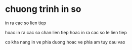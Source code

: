 chuong trinh in so
===

in ra cac so lien tiep

hoac in ra cac so chan lien tiep hoac in ra cac so le lien tiep

co kha nang in ve phia duong hoac ve phia am tuy dau vao
